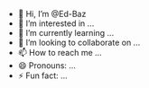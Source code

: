 - 👋 Hi, I’m @Ed-Baz
- 👀 I’m interested in ...
- 🌱 I’m currently learning ...
- 💞️ I’m looking to collaborate on ...
- 📫 How to reach me ...
- 😄 Pronouns: ...
- ⚡ Fun fact: ...

<!---
Ed-Baz/Ed-Baz is a ✨ special ✨ repository because its `README.md` (this file) appears on your GitHub profile.
You can click the Preview link to take a look at your changes.
--->
